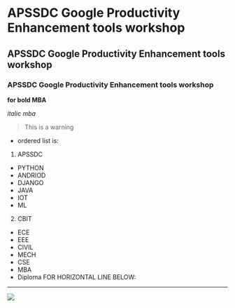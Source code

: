 # APSSDC Google Productivity  Enhancement tools workshop
## APSSDC Google Productivity  Enhancement tools workshop
### APSSDC Google Productivity  Enhancement tools workshop
**for bold MBA**

*italic mba*
>This is a warning

* ordered list is:
1. APSSDC
- PYTHON
 - ANDRIOD
 - DJANGO
 - JAVA
 - IOT
 - ML
 2. CBIT
 - ECE
 - EEE
 - CIVIL
 - MECH
 - CSE
 - MBA
 - Diploma
 FOR HORIZONTAL LINE BELOW:
 ---------------------------------------------------------------------------------
 <img src="https://static.wikia.nocookie.net/peaky-blinders/images/2/2b/Ep1_5_a.jpg/revision/latest/scale-to-width-down/340?cb=20180118121414">
